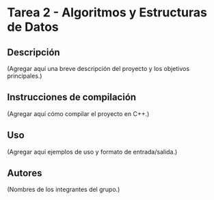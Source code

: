 # Tarea 2 - Algoritmos y Estructuras de Datos

## Descripción

(Agregar aquí una breve descripción del proyecto y los objetivos principales.)

## Instrucciones de compilación

(Agregar aquí cómo compilar el proyecto en C++.)

## Uso

(Agregar aquí ejemplos de uso y formato de entrada/salida.)

## Autores

(Nombres de los integrantes del grupo.)
